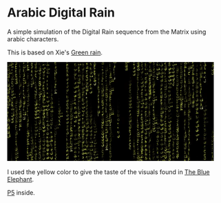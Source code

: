# Arabic Digital Rain
A simple simulation of the Digital Rain sequence from the Matrix using arabic characters.

This is based on Xie's [Green rain](https://github.com/emilyxxie/green_rain).

![alt tag](yellow_rain.gif)

I used the yellow color to give the taste of the visuals found in [The Blue Elephant](http://www.imdb.com/title/tt3461252/).

[P5](https://p5js.org/) inside.

